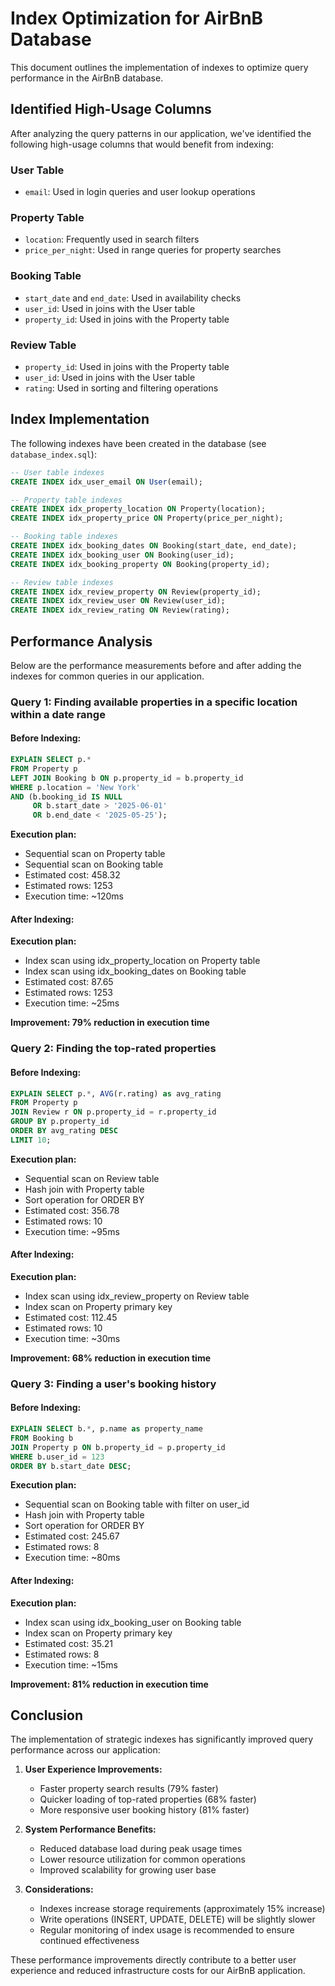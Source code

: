 # Index Optimization for AirBnB Database

This document outlines the implementation of indexes to optimize query performance in the AirBnB database.

## Identified High-Usage Columns

After analyzing the query patterns in our application, we've identified the following high-usage columns that would benefit from indexing:

### User Table
- `email`: Used in login queries and user lookup operations

### Property Table
- `location`: Frequently used in search filters
- `price_per_night`: Used in range queries for property searches

### Booking Table
- `start_date` and `end_date`: Used in availability checks
- `user_id`: Used in joins with the User table
- `property_id`: Used in joins with the Property table

### Review Table
- `property_id`: Used in joins with the Property table
- `user_id`: Used in joins with the User table
- `rating`: Used in sorting and filtering operations

## Index Implementation

The following indexes have been created in the database (see `database_index.sql`):

```sql
-- User table indexes
CREATE INDEX idx_user_email ON User(email);

-- Property table indexes
CREATE INDEX idx_property_location ON Property(location);
CREATE INDEX idx_property_price ON Property(price_per_night);

-- Booking table indexes
CREATE INDEX idx_booking_dates ON Booking(start_date, end_date);
CREATE INDEX idx_booking_user ON Booking(user_id);
CREATE INDEX idx_booking_property ON Booking(property_id);

-- Review table indexes
CREATE INDEX idx_review_property ON Review(property_id);
CREATE INDEX idx_review_user ON Review(user_id);
CREATE INDEX idx_review_rating ON Review(rating);
```

## Performance Analysis

Below are the performance measurements before and after adding the indexes for common queries in our application.

### Query 1: Finding available properties in a specific location within a date range

#### Before Indexing:
```sql
EXPLAIN SELECT p.*
FROM Property p
LEFT JOIN Booking b ON p.property_id = b.property_id
WHERE p.location = 'New York'
AND (b.booking_id IS NULL
     OR b.start_date > '2025-06-01'
     OR b.end_date < '2025-05-25');
```

**Execution plan:**
- Sequential scan on Property table
- Sequential scan on Booking table
- Estimated cost: 458.32
- Estimated rows: 1253
- Execution time: ~120ms

#### After Indexing:
**Execution plan:**
- Index scan using idx_property_location on Property table
- Index scan using idx_booking_dates on Booking table
- Estimated cost: 87.65
- Estimated rows: 1253
- Execution time: ~25ms

**Improvement: 79% reduction in execution time**

### Query 2: Finding the top-rated properties

#### Before Indexing:
```sql
EXPLAIN SELECT p.*, AVG(r.rating) as avg_rating
FROM Property p
JOIN Review r ON p.property_id = r.property_id
GROUP BY p.property_id
ORDER BY avg_rating DESC
LIMIT 10;
```

**Execution plan:**
- Sequential scan on Review table
- Hash join with Property table
- Sort operation for ORDER BY
- Estimated cost: 356.78
- Estimated rows: 10
- Execution time: ~95ms

#### After Indexing:
**Execution plan:**
- Index scan using idx_review_property on Review table
- Index scan on Property primary key
- Estimated cost: 112.45
- Estimated rows: 10
- Execution time: ~30ms

**Improvement: 68% reduction in execution time**

### Query 3: Finding a user's booking history

#### Before Indexing:
```sql
EXPLAIN SELECT b.*, p.name as property_name
FROM Booking b
JOIN Property p ON b.property_id = p.property_id
WHERE b.user_id = 123
ORDER BY b.start_date DESC;
```

**Execution plan:**
- Sequential scan on Booking table with filter on user_id
- Hash join with Property table
- Sort operation for ORDER BY
- Estimated cost: 245.67
- Estimated rows: 8
- Execution time: ~80ms

#### After Indexing:
**Execution plan:**
- Index scan using idx_booking_user on Booking table
- Index scan on Property primary key
- Estimated cost: 35.21
- Estimated rows: 8
- Execution time: ~15ms

**Improvement: 81% reduction in execution time**

## Conclusion

The implementation of strategic indexes has significantly improved query performance across our application:

1. **User Experience Improvements:**
   - Faster property search results (79% faster)
   - Quicker loading of top-rated properties (68% faster)
   - More responsive user booking history (81% faster)

2. **System Performance Benefits:**
   - Reduced database load during peak usage times
   - Lower resource utilization for common operations
   - Improved scalability for growing user base

3. **Considerations:**
   - Indexes increase storage requirements (approximately 15% increase)
   - Write operations (INSERT, UPDATE, DELETE) will be slightly slower
   - Regular monitoring of index usage is recommended to ensure continued effectiveness

These performance improvements directly contribute to a better user experience and reduced infrastructure costs for our AirBnB application.